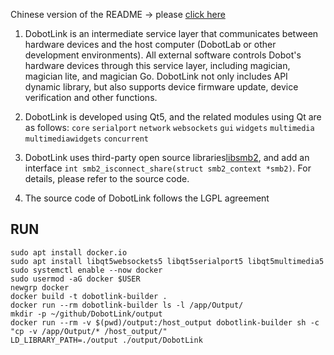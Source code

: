 Chinese version of the README -> please [click here](./README_CN.md)

1. DobotLink is an intermediate service layer that communicates between hardware devices and the host computer (DobotLab or other development environments). All external software controls Dobot's hardware devices through this service layer, including magician, magician lite, and magician Go. DobotLink not only includes API dynamic library, but also supports device firmware update, device verification and other functions.

2. DobotLink is developed using Qt5, and the related modules using Qt are as follows:
   `core` `serialport` `network` `websockets` `gui` `widgets` `multimedia` `multimediawidgets` `concurrent`

3. DobotLink uses third-party open source libraries[libsmb2](https://github.com/sahlberg/libsmb2), and add an interface `int smb2_isconnect_share(struct smb2_context *smb2)`. For details, please refer to the source code.

4. The source code of DobotLink follows the LGPL agreement


## RUN
```
sudo apt install docker.io
sudo apt install libqt5websockets5 libqt5serialport5 libqt5multimedia5
sudo systemctl enable --now docker
sudo usermod -aG docker $USER
newgrp docker
docker build -t dobotlink-builder .
docker run --rm dobotlink-builder ls -l /app/Output/
mkdir -p ~/github/DobotLink/output
docker run --rm -v $(pwd)/output:/host_output dobotlink-builder sh -c "cp -v /app/Output/* /host_output/"
LD_LIBRARY_PATH=./output ./output/DobotLink
```